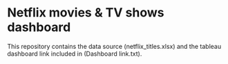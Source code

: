 # Netflix movies & TV shows dashboard

This repository contains the data source (netflix_titles.xlsx) and the tableau dashboard link included in  (Dashboard link.txt).
